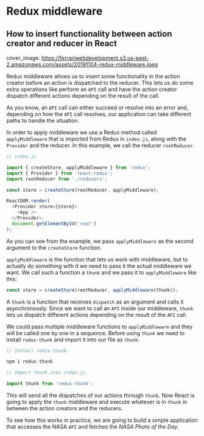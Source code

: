# Redux middleware
## How to insert functionality between action creator and reducer in React

cover_image: https://ferrariwebdevelopment.s3.us-east-2.amazonaws.com/assets/20191104-redux-middleware.jpeg


Redux middleware allows us to insert some functionality in the action creator before an action is dispatched to the reducer.
This lets us do some extra operations like perform an `API` call and have the action creator dispatch different actions depending on the result of the call.

As you know, an `API` call can either succeed or resolve into an error and, depending on how the `API` call resolves, our application can take different paths to handle the situation.

In order to apply middleware we use a Redux method called `applyMiddleware` that is imported from Redux in `index.js`, along with the `Provider` and the reducer. In this example, we call the reducer `rootReducer`.

```js
// index.js

import { createStore, applyMiddleware } from 'redux';
import { Provider } from 'react-redux';
import rootReducer from './reducers';

const store = createStore(rootReducer, applyMiddleware);

ReactDOM.render(
  <Provider store={store}>
    <App />
  </Provider>,
  document.getElementById('root')
);
```

As you can see from the example, we pass `applyMiddleware` as the second argument to the `createStore` function.

`applyMiddleware` is the function that lets us work with middleware, but to actually do something with it we need to pass it the actual middleware we want.
We call such a function a `thunk` and we pass it to `applyMiddleware` like this:

```js
const store = createStore(rootReducer, applyMiddleware(thunk));
```

A `thunk` is a function that receives `dispatch` as an argument and calls it asynchronously. Since we want to call an `API` inside our middleware, `thunk` lets us dispatch different actions depending on the result of the `API` call.

We could pass multiple middleware functions to `applyMiddleware` and they will be called one by one in a sequence.
Before using `thunk` we need to install `redux-thunk` and import it into our file as `thunk`:

```js
// Install redux-thunk:

npm i redux-thunk
```
```js
// Import thunk into index.js

import thunk from 'redux-thunk';
```

This will send all the dispatches of our actions through `thunk`.
Now React is going to apply the `thunk` middleware and execute whatever is in `thunk` in between the action creators and the reducers.

To see how this works in practice, we are going to build a simple application that accesses the NASA `API` and fetches the *NASA Photo of the Day*.